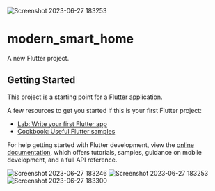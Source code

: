![Screenshot 2023-06-27 183253](https://github.com/elias79b/moder_samrt_home/assets/85472154/183b2de8-9ca7-49f3-8782-0615fbb552ff)
# modern_smart_home

A new Flutter project.

## Getting Started

This project is a starting point for a Flutter application.

A few resources to get you started if this is your first Flutter project:

- [Lab: Write your first Flutter app](https://docs.flutter.dev/get-started/codelab)
- [Cookbook: Useful Flutter samples](https://docs.flutter.dev/cookbook)

For help getting started with Flutter development, view the
[online documentation](https://docs.flutter.dev/), which offers tutorials,
samples, guidance on mobile development, and a full API reference.

![Screenshot 2023-06-27 183246](https://github.com/elias79b/moder_samrt_home/assets/85472154/8ff10104-c47a-49ac-a7d2-63bab2349bca)
![Screenshot 2023-06-27 183253](https://github.com/elias79b/moder_samrt_home/assets/85472154/6f92dc6d-514d-46e6-85d2-517ec67ed871)
![Screenshot 2023-06-27 183300](https://github.com/elias79b/moder_samrt_home/assets/85472154/ae1125d6-e399-4018-b503-ff45fc5d16c4)
